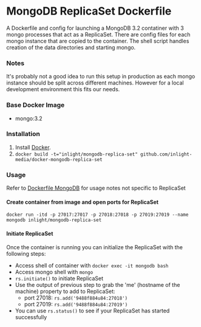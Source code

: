 MongoDB ReplicaSet Dockerfile
=============================

A Dockerfile and config for launching a MongoDB 3.2 contatiner with 3 mongo processes that act as a ReplicaSet. There are config files for each mongo instance that are copied to the container. The shell script handles creation of the data directories and starting mongo.

### Notes

It's probably not a good idea to run this setup in production as each mongo instance should be split across different machines. However for a local development environment this fits our needs.

### Base Docker Image

* mongo:3.2


### Installation

1. Install [Docker](https://www.docker.com/).
2. `docker build -t="inlight/mongodb-replica-set" github.com/inlight-media/docker-mongodb-replica-set`

### Usage

Refer to [Dockerfile MongoDB](https://github.com/dockerfile/mongodb) for usage notes not specific to ReplicaSet

#### Create container from image and open ports for ReplicaSet

    docker run -itd -p 27017:27017 -p 27018:27018 -p 27019:27019 --name mongodb inlight/mongodb-replica-set

#### Initiate ReplicaSet

Once the container is running you can initialize the ReplicaSet with the following steps:

* Access shell of container with `docker exec -it mongodb bash`
* Access mongo shell with `mongo`
* `rs.initiate()` to initiate ReplicaSet
* Use the output of previous step to grab the 'me' (hostname of the machine) property to add to ReplicaSet:
	* port 27018: `rs.add('9488f884u84:27018')`
	* port 27019: `rs.add('9488f884u84:27019')`
* You can use `rs.status()` to see if your ReplicaSet has started successfully	
